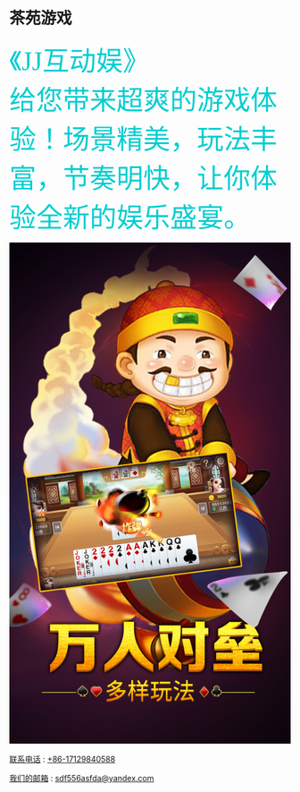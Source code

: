 # 茶苑游戏

<font color=#00CED1	 size=18 face="微软雅黑">《JJ互动娱》  
  给您带来超爽的游戏体验！场景精美，玩法丰富，节奏明快，让你体验全新的娱乐盛宴。</font>


![image](https://github.com/yay604882/jjhy/blob/master/jjhy.jpg)


[联系电话](+86-17129840588) : [+86-17129840588](+86-17129840588)

[我们的邮箱](sdf556asfda@yandex.com) : [sdf556asfda@yandex.com](sdf556asfda@yandex.com)
